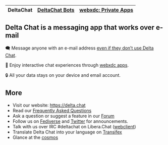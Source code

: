 |DeltaChat|[DeltaChat Bots](https://github.com/deltachat-bot)|[webxdc: Private Apps](https://github.com/webxdc)|
|----|---|---|


## Delta Chat is a messaging app that works over e-mail

<!-- TODO introduction paragraph -->
🗨️ Message anyone with an e-mail address [even if they don’t use Delta Chat](https://www.youtube-nocookie.com/embed/8LbrGXKZN70).

🥳 Enjoy interactive chat experiences through [webxdc apps](https://webxdc.org/).

🔒 All your data stays on your device and email account.

## More

- Visit our website: https://delta.chat
- Read our [Frequently Asked Questions](https://delta.chat/en/help)
- Ask a question or suggest a feature in our [Forum](https://support.delta.chat/)
- Follow us on [Fediverse](https://chaos.social/web/@delta) and
  [Twitter](https://twitter.com/delta_chat) for announcements.
- Talk with us over IRC #deltachat on Libera.Chat ([webclient](https://web.libera.chat/#deltachat))
- Translate Delta Chat into your language on [Transifex](https://www.transifex.com/delta-chat/public/)
- Glance at the [cosmos](https://cosmos.delta.chat)

<!--

**Here are some ideas to get you started:**

🙋‍♀️ A short introduction - what is your organization all about?
🌈 Contribution guidelines - how can the community get involved?
👩‍💻 Useful resources - where can the community find your docs? Is there anything else the community should know?
🍿 Fun facts - what does your team eat for breakfast?
🧙 Remember, you can do mighty things with the power of [Markdown](https://docs.github.com/github/writing-on-github/getting-started-with-writing-and-formatting-on-github/basic-writing-and-formatting-syntax)
-->
